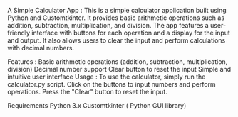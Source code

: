 A Simple Calculator App :
This is a simple calculator application built using Python and Customtkinter. It provides basic arithmetic operations such as addition, subtraction, multiplication, and division. The app features a user-friendly interface with buttons for each operation and a display for the input and output. It also allows users to clear the input and perform calculations with decimal numbers.

Features : 
Basic arithmetic operations (addition, subtraction, multiplication, division)
Decimal number support
Clear button to reset the input
Simple and intuitive user interface
Usage : To use the calculator, simply run the calculator.py script. Click on the buttons to input numbers and perform operations. Press the "Clear" button to reset the input.

Requirements
Python 3.x
Customtkinter ( Python GUI library)